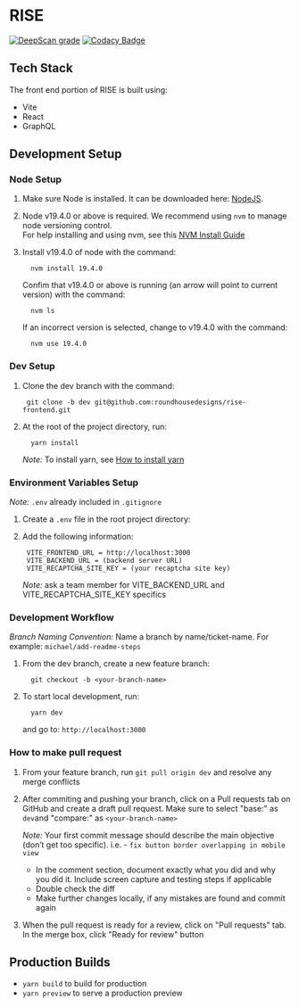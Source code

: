# RISE

[![DeepScan grade](https://deepscan.io/api/teams/14424/projects/24864/branches/769714/badge/grade.svg)](https://deepscan.io/dashboard#view=project&tid=14424&pid=24864&bid=769714)
[![Codacy Badge](https://app.codacy.com/project/badge/Grade/64f466be6e654cd2a2bb790971fb07ef)](https://app.codacy.com/gh/roundhousedesigns/rise-frontend/dashboard?utm_source=gh&utm_medium=referral&utm_content=&utm_campaign=Badge_grade)

## Tech Stack

The front end portion of RISE is built using:

- Vite
- React
- GraphQL

## Development Setup

### Node Setup

1. Make sure Node is installed. It can be downloaded here: [NodeJS](https://nodejs.org/en/download).
2. Node v19.4.0 or above is required. We recommend using `nvm` to manage node versioning control.\
    For help installing and using nvm, see this [NVM Install Guide](https://www.freecodecamp.org/news/node-version-manager-nvm-install-guide/)
3. Install v19.4.0 of node with the command:

         nvm install 19.4.0

    Confim that v19.4.0 or above is running (an arrow will point to current version) with the command:

         nvm ls

    If an incorrect version is selected, change to v19.4.0 with the command:

         nvm use 19.4.0

### Dev Setup

1. Clone the dev branch with the command:

        git clone -b dev git@github.com:roundhousedesigns/rise-frontend.git

2. At the root of the project directory, run:

         yarn install

    _Note:_ To install yarn, see [How to install yarn](https://classic.yarnpkg.com/lang/en/docs/install/#mac-stable)

### Environment Variables Setup

_Note:_ `.env` already included in `.gitignore`

1. Create a `.env` file in the root project directory:
2. Add the following information:

        VITE_FRONTEND_URL = http://localhost:3000
        VITE_BACKEND_URL = (backend server URL)
        VITE_RECAPTCHA_SITE_KEY = (your recaptcha site key)

    _Note:_ ask a team member for VITE_BACKEND_URL and VITE_RECAPTCHA_SITE_KEY specifics

### Development Workflow

_Branch Naming Convention:_ Name a branch by name/ticket-name. For example: `michael/add-readme-steps`

1. From the dev branch, create a new feature branch:

         git checkout -b <your-branch-name>

2. To start local development, run:

         yarn dev

    and go to: `http://localhost:3000`

### How to make pull request

1. From your feature branch, run `git pull origin dev` and resolve any merge conflicts

2. After commiting and pushing your branch, click on a Pull requests tab on GitHub and create a draft pull request. Make sure to select "base:" as `dev`and "compare:" as `<your-branch-name>`

   _Note:_ Your first commit message should describe the main objective (don’t get too specific). i.e. - `fix button border overlapping in mobile view`

   - In the comment section, document exactly what you did and why you did it. Include screen capture and testing steps if applicable
   - Double check the diff
   - Make further changes locally, if any mistakes are found and commit again

3. When the pull request is ready for a review, click on "Pull requests" tab. In the merge box, click "Ready for review" button

## Production Builds

- `yarn build` to build for production
- `yarn preview` to serve a production preview
